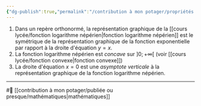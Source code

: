 ```yaml
---
{"dg-publish":true,"permalink":"/contribution à mon potager/propriétés graphiques de la fonction logarithme népérien/"}
---
```


1. Dans un repère orthonormé, la représentation graphique de la [[cours lycée/fonction logarithme népérien\|fonction logarithme népérien]] est le symétrique de la représentation graphique de la fonction exponentielle par rapport à la droite d'équation $y=x$.
2. La fonction logarithme népérien est *concave* sur $]0;+\infty[$ (voir [[cours lycée/fonction convexe\|fonction convexe]])
3. La droite d'équation $x=0$ est une *asymptote verticale* à la représentation graphique de la fonction logarithme népérien.

---
#🌲 [[contribution à mon potager/publiée ou presque/mathématiques\|mathématiques]]